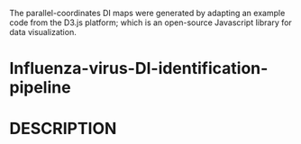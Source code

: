 The parallel-coordinates DI maps were generated by adapting an example code from the D3.js platform; which is an open-source Javascript library for data visualization. 


# Influenza-virus-DI-identification-pipeline

# DESCRIPTION
